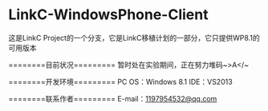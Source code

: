 LinkC-WindowsPhone-Client
=========================
这是LinkC Project的一个分支，它是LinkC移植计划的一部分，它只提供WP8.1的可用版本

========目前状况=========
暂时处在实验期间，正在努力堆码~\>A</~

========开发环境=========
PC OS：Windows 8.1
IDE：VS2013

========联系作者=========
E-mail：1197954532@qq.com
